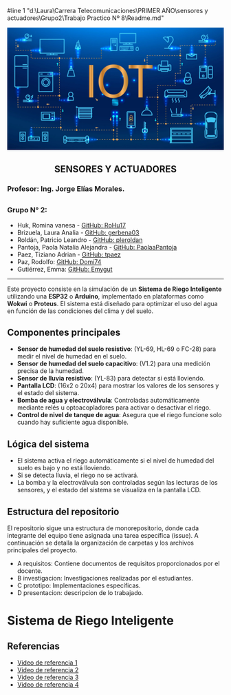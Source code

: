 #line 1 "d:\\Laura\\Carrera Telecomunicaciones\\PRIMER AÑO\\sensores y actuadores\\Grupo2\\Trabajo Practico Nº 8\\Readme.md"

![alt text](https://github.com/ISPC-TST-SyA-2024/Grupo2/blob/main/src/IoT.jpg)

## <p style="text-align: center;">SENSORES Y ACTUADORES</p>

### Profesor: **Ing. Jorge Elías Morales.**

##

### Grupo N° 2:

- Huk, Romina vanesa - [GitHub: RoHu17](https://github.com/RoHu17)
- Brizuela, Laura Analia - [GitHub: gerbena03](https://github.com/gerbena03)
- Roldán, Patricio Leandro -  [GitHub: pleroldan](https://github.com/pleroldan)
- Pantoja, Paola Natalia Alejandra - [GitHub: PaolaaPantoja](https://github.com/PaolaaPantoja)
- Paez, Tiziano Adrian - [GitHub: tpaez](https://github.com/tpaez)
- Paz, Rodolfo: [GitHub: Domi74](https://github.com/Domi74)
- Gutiérrez, Emma: [GitHub: Emygut](https://github.com/Emygut)


--- 



Este proyecto consiste en la simulación de un **Sistema de Riego Inteligente** utilizando una **ESP32** o **Arduino**, implementado en plataformas como **Wokwi** o **Proteus**. El sistema está diseñado para optimizar el uso del agua en función de las condiciones del clima y del suelo.

## Componentes principales

- **Sensor de humedad del suelo resistivo**: (YL-69, HL-69 o FC-28) para medir el nivel de humedad en el suelo.
- **Sensor de humedad del suelo capacitivo**: (V1.2) para una medición precisa de la humedad.
- **Sensor de lluvia resistivo**: (YL-83) para detectar si está lloviendo.
- **Pantalla LCD**: (16x2 o 20x4) para mostrar los valores de los sensores y el estado del sistema.
- **Bomba de agua y electroválvula**: Controladas automáticamente mediante relés u optoacopladores para activar o desactivar el riego.
- **Control de nivel de tanque de agua**: Asegura que el riego funcione solo cuando hay suficiente agua disponible.

## Lógica del sistema

- El sistema activa el riego automáticamente si el nivel de humedad del suelo es bajo y no está lloviendo.
- Si se detecta lluvia, el riego no se activará.
- La bomba y la electroválvula son controladas según las lecturas de los sensores, y el estado del sistema se visualiza en la pantalla LCD.

## Estructura del repositorio

El repositorio sigue una estructura de monorepositorio, donde cada integrante del equipo tiene asignada una tarea específica (issue). A continuación se detalla la organización de carpetas y los archivos principales del proyecto.


- A requisitos: Contiene documentos de requisitos proporcionados por el docente.  
- B investigacion: Investigaciones realizadas por el estudiantes.  
- C prototipo: Implementaciones específicas.  
- D presentacion: descripcion de lo trabajado.
# Sistema de Riego Inteligente

## Referencias

- [Video de referencia 1](https://www.youtube.com/watch?v=cqJ5fXaShP0)
- [Video de referencia 2](https://www.youtube.com/watch?v=6ODn1XrysGw)
- [Video de referencia 3](https://www.youtube.com/watch?v=mH_h1LS9wMo)
- [Video de referencia 4](https://www.youtube.com/watch?v=Wx1Vi0EPhQU)
